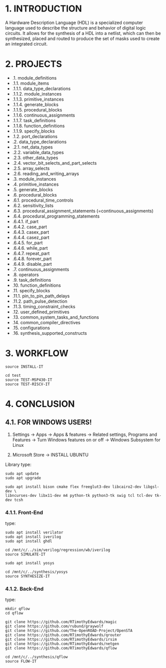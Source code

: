 # 1. INTRODUCTION

A Hardware Description Language (HDL) is a specialized computer language used to describe the structure and behavior of digital logic circuits. It allows for the synthesis of a HDL into a netlist, which can then be synthesized, placed and routed to produce the set of masks used to create an integrated circuit.

# 2. PROJECTS

* .1. module_definitions
* .1.1. module_items
* .1.1.1. data_type_declarations
* .1.1.2. module_instances
* .1.1.3. primitive_instances
* .1.1.4. generate_blocks
* .1.1.5. procedural_blocks
* .1.1.6. continuous_assignments
* .1.1.7. task_definitions
* .1.1.8. function_definitions
* .1.1.9. specify_blocks
* .1.2. port_declarations
* .2. data_type_declarations
* .2.1. net_data_types
* .2.2. variable_data_types
* .2.3. other_data_types
* .2.4. vector_bit_selects_and_part_selects
* .2.5. array_selects
* .2.6. reading_and_writing_arrays
* .3. module_instances
* .4. primitive_instances
* .5. generate_blocks
* .6. procedural_blocks
* .6.1. procedural_time_controls
* .6.2. sensitivity_lists
* .6.3. procedural_assignment_statements (=continuous_assignments)
* .6.4. procedural_programming_statements
* .6.4.1. if_part
* .6.4.2. case_part
* .6.4.3. casex_part
* .6.4.4. casez_part
* .6.4.5. for_part
* .6.4.6. while_part
* .6.4.7. repeat_part
* .6.4.8. forever_part
* .6.4.9. disable_part
* .7. continuous_assignments
* .8. operators
* .9. task_definitions
* .10. function_definitions
* .11. specify_blocks
* .11.1. pin_to_pin_path_delays
* .11.2. path_pulse_detection
* .11.3. timing_constraint_checks
* .12. user_defined_primitives
* .13. common_system_tasks_and_functions
* .14. common_compiler_directives
* .15. configurations
* .16. synthesis_supported_constructs

# 3. WORKFLOW

```
source INSTALL-IT

cd test
source TEST-MSP430-IT
source TEST-RISCV-IT
```

# 4. CONCLUSION

## 4.1. FOR WINDOWS USERS!

1. Settings → Apps → Apps & features → Related settings, Programs and
Features → Turn Windows features on or off → Windows Subsystem for
Linux

2. Microsoft Store → INSTALL UBUNTU

Library
type:
```
sudo apt update
sudo apt upgrade

sudo apt install bison cmake flex freeglut3-dev libcairo2-dev libgsl-dev \
libncurses-dev libx11-dev m4 python-tk python3-tk swig tcl tcl-dev tk-dev tcsh
```

### 4.1.1. Front-End

type:
```
sudo apt install verilator
sudo apt install iverilog
sudo apt install ghdl

cd /mnt/c/../sim/verilog/regression/wb/iverilog
source SIMULATE-IT
```

```
sudo apt install yosys

cd /mnt/c/../synthesis/yosys
source SYNTHESIZE-IT
```

### 4.1.2. Back-End

type:
```
mkdir qflow
cd qflow

git clone https://github.com/RTimothyEdwards/magic
git clone https://github.com/rubund/graywolf
git clone https://github.com/The-OpenROAD-Project/OpenSTA
git clone https://github.com/RTimothyEdwards/qrouter
git clone https://github.com/RTimothyEdwards/irsim
git clone https://github.com/RTimothyEdwards/netgen
git clone https://github.com/RTimothyEdwards/qflow
```

```
cd /mnt/c/../synthesis/qflow
source FLOW-IT
```
